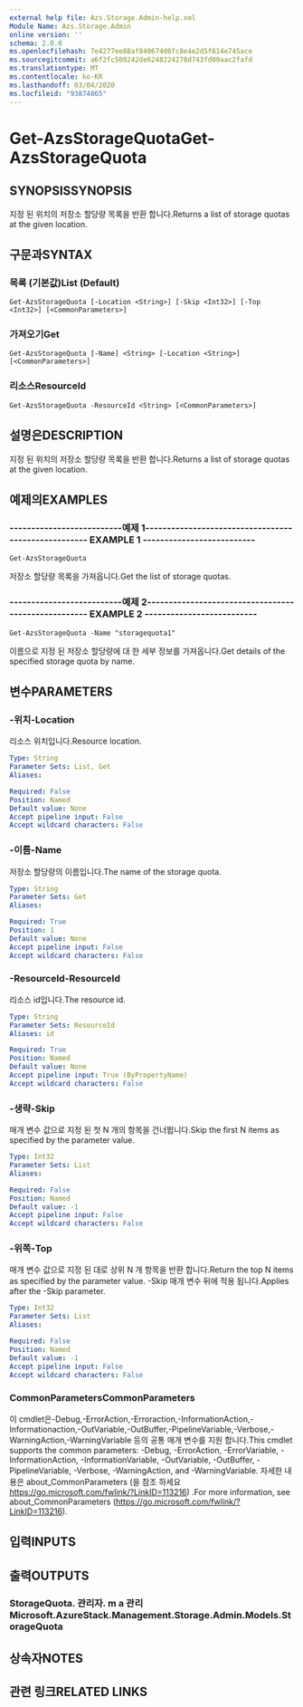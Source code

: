 ```yaml
---
external help file: Azs.Storage.Admin-help.xml
Module Name: Azs.Storage.Admin
online version: ''
schema: 2.0.0
ms.openlocfilehash: 7e4277ee88af840674d6fc8e4e2d5f614e745ace
ms.sourcegitcommit: a6f2fc500242de6248224278d743fd09aac2fafd
ms.translationtype: MT
ms.contentlocale: ko-KR
ms.lasthandoff: 03/04/2020
ms.locfileid: "93874865"
---
```

# <span data-ttu-id="fb941-101">Get-AzsStorageQuota</span><span class="sxs-lookup"><span data-stu-id="fb941-101">Get-AzsStorageQuota</span></span>

## <span data-ttu-id="fb941-102">SYNOPSIS</span><span class="sxs-lookup"><span data-stu-id="fb941-102">SYNOPSIS</span></span>
<span data-ttu-id="fb941-103">지정 된 위치의 저장소 할당량 목록을 반환 합니다.</span><span class="sxs-lookup"><span data-stu-id="fb941-103">Returns a list of storage quotas at the given location.</span></span>

## <span data-ttu-id="fb941-104">구문과</span><span class="sxs-lookup"><span data-stu-id="fb941-104">SYNTAX</span></span>

### <span data-ttu-id="fb941-105">목록 (기본값)</span><span class="sxs-lookup"><span data-stu-id="fb941-105">List (Default)</span></span>
```
Get-AzsStorageQuota [-Location <String>] [-Skip <Int32>] [-Top <Int32>] [<CommonParameters>]
```

### <span data-ttu-id="fb941-106">가져오기</span><span class="sxs-lookup"><span data-stu-id="fb941-106">Get</span></span>
```
Get-AzsStorageQuota [-Name] <String> [-Location <String>] [<CommonParameters>]
```

### <span data-ttu-id="fb941-107">리소스</span><span class="sxs-lookup"><span data-stu-id="fb941-107">ResourceId</span></span>
```
Get-AzsStorageQuota -ResourceId <String> [<CommonParameters>]
```

## <span data-ttu-id="fb941-108">설명은</span><span class="sxs-lookup"><span data-stu-id="fb941-108">DESCRIPTION</span></span>
<span data-ttu-id="fb941-109">지정 된 위치의 저장소 할당량 목록을 반환 합니다.</span><span class="sxs-lookup"><span data-stu-id="fb941-109">Returns a list of storage quotas at the given location.</span></span>

## <span data-ttu-id="fb941-110">예제의</span><span class="sxs-lookup"><span data-stu-id="fb941-110">EXAMPLES</span></span>

### <span data-ttu-id="fb941-111">--------------------------예제 1--------------------------</span><span class="sxs-lookup"><span data-stu-id="fb941-111">-------------------------- EXAMPLE 1 --------------------------</span></span>
```
Get-AzsStorageQuota
```

<span data-ttu-id="fb941-112">저장소 할당량 목록을 가져옵니다.</span><span class="sxs-lookup"><span data-stu-id="fb941-112">Get the list of storage quotas.</span></span>

### <span data-ttu-id="fb941-113">--------------------------예제 2--------------------------</span><span class="sxs-lookup"><span data-stu-id="fb941-113">-------------------------- EXAMPLE 2 --------------------------</span></span>
```
Get-AzsStorageQuota -Name "storagequota1"
```

<span data-ttu-id="fb941-114">이름으로 지정 된 저장소 할당량에 대 한 세부 정보를 가져옵니다.</span><span class="sxs-lookup"><span data-stu-id="fb941-114">Get details of the specified storage quota by name.</span></span>

## <span data-ttu-id="fb941-115">변수</span><span class="sxs-lookup"><span data-stu-id="fb941-115">PARAMETERS</span></span>

### <span data-ttu-id="fb941-116">-위치</span><span class="sxs-lookup"><span data-stu-id="fb941-116">-Location</span></span>
<span data-ttu-id="fb941-117">리소스 위치입니다.</span><span class="sxs-lookup"><span data-stu-id="fb941-117">Resource location.</span></span>

```yaml
Type: String
Parameter Sets: List, Get
Aliases: 

Required: False
Position: Named
Default value: None
Accept pipeline input: False
Accept wildcard characters: False
```

### <span data-ttu-id="fb941-118">-이름</span><span class="sxs-lookup"><span data-stu-id="fb941-118">-Name</span></span>
<span data-ttu-id="fb941-119">저장소 할당량의 이름입니다.</span><span class="sxs-lookup"><span data-stu-id="fb941-119">The name of the storage quota.</span></span>

```yaml
Type: String
Parameter Sets: Get
Aliases: 

Required: True
Position: 1
Default value: None
Accept pipeline input: False
Accept wildcard characters: False
```

### <span data-ttu-id="fb941-120">-ResourceId</span><span class="sxs-lookup"><span data-stu-id="fb941-120">-ResourceId</span></span>
<span data-ttu-id="fb941-121">리소스 id입니다.</span><span class="sxs-lookup"><span data-stu-id="fb941-121">The resource id.</span></span>

```yaml
Type: String
Parameter Sets: ResourceId
Aliases: id

Required: True
Position: Named
Default value: None
Accept pipeline input: True (ByPropertyName)
Accept wildcard characters: False
```

### <span data-ttu-id="fb941-122">-생략</span><span class="sxs-lookup"><span data-stu-id="fb941-122">-Skip</span></span>
<span data-ttu-id="fb941-123">매개 변수 값으로 지정 된 첫 N 개의 항목을 건너뜁니다.</span><span class="sxs-lookup"><span data-stu-id="fb941-123">Skip the first N items as specified by the parameter value.</span></span>

```yaml
Type: Int32
Parameter Sets: List
Aliases: 

Required: False
Position: Named
Default value: -1
Accept pipeline input: False
Accept wildcard characters: False
```

### <span data-ttu-id="fb941-124">-위쪽</span><span class="sxs-lookup"><span data-stu-id="fb941-124">-Top</span></span>
<span data-ttu-id="fb941-125">매개 변수 값으로 지정 된 대로 상위 N 개 항목을 반환 합니다.</span><span class="sxs-lookup"><span data-stu-id="fb941-125">Return the top N items as specified by the parameter value.</span></span>
<span data-ttu-id="fb941-126">-Skip 매개 변수 뒤에 적용 됩니다.</span><span class="sxs-lookup"><span data-stu-id="fb941-126">Applies after the -Skip parameter.</span></span>

```yaml
Type: Int32
Parameter Sets: List
Aliases: 

Required: False
Position: Named
Default value: -1
Accept pipeline input: False
Accept wildcard characters: False
```

### <span data-ttu-id="fb941-127">CommonParameters</span><span class="sxs-lookup"><span data-stu-id="fb941-127">CommonParameters</span></span>
<span data-ttu-id="fb941-128">이 cmdlet은-Debug,-ErrorAction,-Erroraction,-InformationAction,-Informationaction,-OutVariable,-OutBuffer,-PipelineVariable,-Verbose,-WarningAction,-WarningVariable 등의 공통 매개 변수를 지원 합니다.</span><span class="sxs-lookup"><span data-stu-id="fb941-128">This cmdlet supports the common parameters: -Debug, -ErrorAction, -ErrorVariable, -InformationAction, -InformationVariable, -OutVariable, -OutBuffer, -PipelineVariable, -Verbose, -WarningAction, and -WarningVariable.</span></span> <span data-ttu-id="fb941-129">자세한 내용은 about_CommonParameters (을 참조 하세요 https://go.microsoft.com/fwlink/?LinkID=113216) .</span><span class="sxs-lookup"><span data-stu-id="fb941-129">For more information, see about_CommonParameters (https://go.microsoft.com/fwlink/?LinkID=113216).</span></span>

## <span data-ttu-id="fb941-130">입력</span><span class="sxs-lookup"><span data-stu-id="fb941-130">INPUTS</span></span>

## <span data-ttu-id="fb941-131">출력</span><span class="sxs-lookup"><span data-stu-id="fb941-131">OUTPUTS</span></span>

### <span data-ttu-id="fb941-132">StorageQuota. 관리자. m a 관리</span><span class="sxs-lookup"><span data-stu-id="fb941-132">Microsoft.AzureStack.Management.Storage.Admin.Models.StorageQuota</span></span>

## <span data-ttu-id="fb941-133">상속자</span><span class="sxs-lookup"><span data-stu-id="fb941-133">NOTES</span></span>

## <span data-ttu-id="fb941-134">관련 링크</span><span class="sxs-lookup"><span data-stu-id="fb941-134">RELATED LINKS</span></span>

